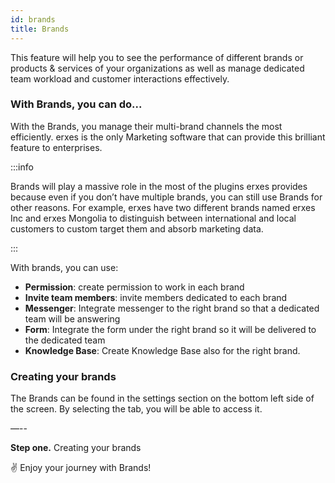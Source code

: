 ```yaml
---
id: brands
title: Brands 
---
```


This feature will help you to see the performance of different brands or products & services of your organizations as well as manage dedicated team workload and customer interactions effectively.

 
### With Brands, you can do...


With the Brands, you manage their multi-brand channels the most efficiently. erxes is the only Marketing software that can provide this brilliant feature to enterprises. 


:::info

Brands will play a massive role in the most of the plugins erxes provides because even if you don’t have multiple brands, you can still use Brands for other reasons. For example, erxes have two different brands named erxes Inc and erxes Mongolia to distinguish between international and local customers to custom target them and absorb marketing data.

:::

With brands, you can use:
 
- **Permission**: create permission to work in each brand
- **Invite team members**: invite members dedicated to each brand
- **Messenger**: Integrate messenger to the right brand so that a dedicated team will be answering
- **Form**: Integrate the form under the right brand so it will be delivered to the dedicated team 
- **Knowledge Base**: Create Knowledge Base also for the right brand.  



### Creating your brands

The Brands can be found in the settings section on the bottom left side of the screen. By selecting the tab, you will be able to access it. 


—--
 

**Step one.** Creating your brands




✌️ Enjoy your journey with Brands!  
